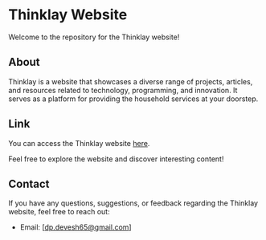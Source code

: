 # Thinklay Website

Welcome to the repository for the Thinklay website!

## About
Thinklay is a website that showcases a diverse range of projects, articles, and resources related to technology, programming, and innovation. It serves as a platform for providing the household services at your doorstep.

## Link
You can access the Thinklay website [here](https://thinklay.com).

Feel free to explore the website and discover interesting content!

## Contact
If you have any questions, suggestions, or feedback regarding the Thinklay website, feel free to reach out:

- Email: [dp.devesh65@gmail.com]

